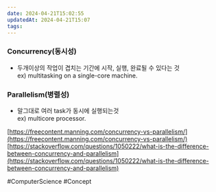 ```yaml
---
date: 2024-04-21T15:02:55
updatedAt: 2024-04-21T15:07
tags: 
---
```

### Concurrency(동시성)

- 두개이상의 작업이 겹치는 기간에 시작, 실행, 완료될 수 있다는 것  
    ex) multitasking on a single-core machine.

### Parallelism(병렬성)

- 말그대로 여러 task가 동시에 실행되는것  
    ex) multicore processor.

[https://freecontent.manning.com/concurrency-vs-parallelism/](https://freecontent.manning.com/concurrency-vs-parallelism/)  
[https://stackoverflow.com/questions/1050222/what-is-the-difference-between-concurrency-and-parallelism](https://stackoverflow.com/questions/1050222/what-is-the-difference-between-concurrency-and-parallelism)

#ComputerScience 
#Concept 